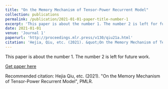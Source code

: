 ```yaml
---
title: "On the Memory Mechanism of Tensor-Power Recurrent Model"
collection: publications
permalink: /publication/2021-01-01-paper-title-number-1
excerpt: 'This paper is about the number 1. The number 2 is left for future work.'
date: 2021-01-01
venue: 'Journal 1'
paperurl: 'http://proceedings.mlr.press/v130/qiu21a.html'
citation: 'Hejia, Qiu, etc. (2021). &quot;On the Memory Mechanism of Tensor-Power Recurrent Model.&quot; <i>PMLR</i>.'
---
```

This paper is about the number 1. The number 2 is left for future work.

[Get paper here](http://proceedings.mlr.press/v130/qiu21a.html)

Recommended citation: Hejia Qiu, etc. (2021). "On the Memory Mechanism of Tensor-Power Recurrent Model", PMLR.
